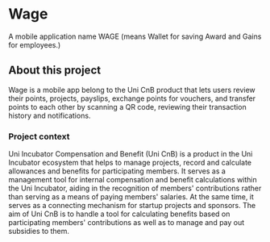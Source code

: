 # Wage

A mobile application name WAGE (means Wallet for saving Award and Gains for employees.)

## About this project

Wage is a mobile app belong to the Uni CnB product that lets users review their points, projects, payslips, exchange points for vouchers, and transfer points to each other by scanning a QR code, reviewing their transaction history and notifications. 

### Project context

Uni Incubator Compensation and Benefit (Uni CnB) is a product in the Uni Incubator ecosystem that helps to manage projects, record and calculate allowances and benefits for participating members. It serves as a management tool for internal compensation and benefit calculations within the Uni Incubator, aiding in the recognition of members' contributions rather than serving as a means of paying members' salaries. At the same time, it serves as a connecting mechanism for startup projects and sponsors. The aim of Uni CnB is to handle a tool for calculating benefits based on participating members' contributions as well as to manage and pay out subsidies to them.


